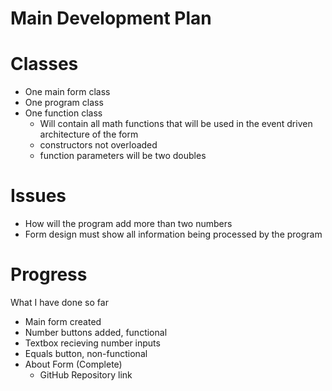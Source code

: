 Main Development Plan
=====================

Classes
=======
- One main form class
- One program class
- One function class
   - Will contain all math functions that will be used in the event driven architecture of the form
   - constructors not overloaded
   - function parameters will be two doubles

Issues
======
- How will the program add more than two numbers
- Form design must show all information being processed by the program 

Progress
========
What I have done so far

- Main form created
- Number buttons added, functional
- Textbox recieving number inputs
- Equals button, non-functional
- About Form (Complete)
   - GitHub Repository link 
